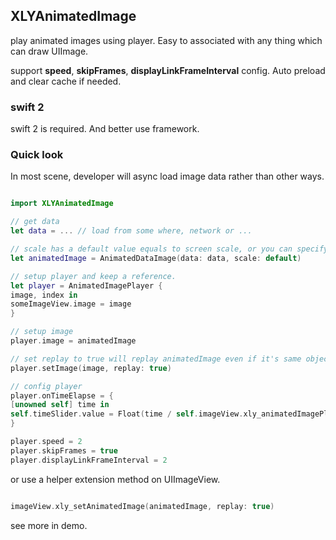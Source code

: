 ## XLYAnimatedImage ##

play animated images using player. Easy to associated with any thing which can draw UIImage.

support **speed**, **skipFrames**, **displayLinkFrameInterval** config. Auto preload and clear cache if needed.

### swift 2 ###

swift 2 is required. And better use framework.

### Quick look ###

In most scene, developer will async load image data rather than other ways.

```swift

import XLYAnimatedImage

// get data
let data = ... // load from some where, network or ...

// scale has a default value equals to screen scale, or you can specify it.
let animatedImage = AnimatedDataImage(data: data, scale: default)

// setup player and keep a reference.
let player = AnimatedImagePlayer {
image, index in
someImageView.image = image
}

// setup image
player.image = animatedImage

// set replay to true will replay animatedImage even if it's same object.
player.setImage(image, replay: true)

// config player
player.onTimeElapse = {
[unowned self] time in
self.timeSlider.value = Float(time / self.imageView.xly_animatedImagePlayer!.totalTime)
}

player.speed = 2
player.skipFrames = true
player.displayLinkFrameInterval = 2


```

or use a helper extension method on UIImageView.

```swift

imageView.xly_setAnimatedImage(animatedImage, replay: true)

```

see more in demo.

